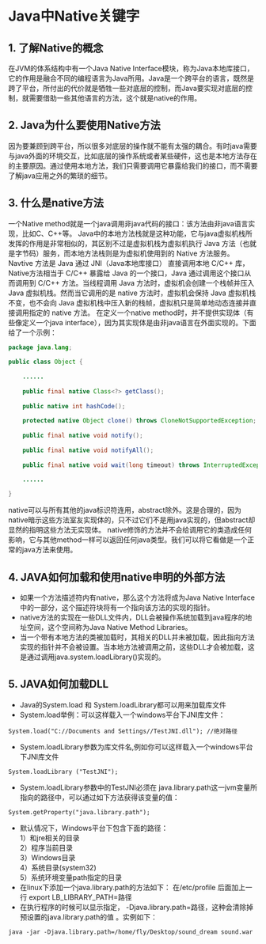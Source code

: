 # Java中Native关键字
## 1. 了解Native的概念
  在JVM的体系结构中有一个Java Native Interface模块，称为Java本地库接口，它的作用是融合不同的编程语言为Java所用。Java是一个跨平台的语言，既然是跨了平台，所付出的代价就是牺牲一些对底层的控制，而Java要实现对底层的控制，就需要借助一些其他语言的方法，这个就是native的作用。
## 2. Java为什么要使用Native方法
  因为要兼顾到跨平台，所以很多对底层的操作就不能有太强的耦合。有时java需要与java外面的环境交互，比如底层的操作系统或者某些硬件，这也是本地方法存在的主要原因。通过使用本地方法，我们只需要调用它暴露给我们的接口，而不需要了解java应用之外的繁琐的细节。
## 3. 什么是native方法 
  一个Native method就是一个java调用非java代码的接口：该方法由非java语言实现，比如C、C++等。 
   Java中的本地方法栈就是这种功能，它与java虚拟机栈所发挥的作用是非常相似的，其区别不过是虚拟机栈为虚拟机执行 Java 方法（也就是字节码）服务，而本地方法栈则是为虚拟机使用到的 Native 方法服务。  
   Navtive 方法是 Java 通过 JNI（Java本地库接口） 直接调用本地 C/C++ 库，Native方法相当于 C/C++ 暴露给 Java 的一个接口，Java 通过调用这个接口从而调用到 C/C++ 方法。当线程调用 Java 方法时，虚拟机会创建一个栈帧并压入 Java 虚拟机栈。然而当它调用的是 native 方法时，虚拟机会保持 Java 虚拟机栈不变，也不会向 Java 虚拟机栈中压入新的栈帧，虚拟机只是简单地动态连接并直接调用指定的 native 方法。
   在定义一个native method时，并不提供实现体（有些像定义一个java interface），因为其实现体是由非java语言在外面实现的。下面给了一个示例：
```java
package java.lang;
 
public class Object { 
    
    ......
    
    public final native Class<?> getClass(); 
    
    public native int hashCode(); 
    
    protected native Object clone() throws CloneNotSupportedException; 
    
    public final native void notify(); 
    
    public final native void notifyAll(); 
    
    public final native void wait(long timeout) throws InterruptedException; 

    ......
 
} 
```
 native可以与所有其他的java标识符连用，abstract除外。这是合理的，因为native暗示这些方法室友实现体的，只不过它们不是用java实现的，但abstract却显然的指明这些方法无实现体。
 native修饰的方法并不会给调用它的类造成任何影响，它与其他method一样可以返回任何java类型。我们可以将它看做是一个正常的java方法来使用。
  
## 4. JAVA如何加载和使用native申明的外部方法
* 如果一个方法描述符内有native，那么这个方法将成为Java Native Interface中的一部分，这个描述符块将有一个指向该方法的实现的指针。  
* native方法的实现在一些DLL文件内，DLL会被操作系统加载到java程序的地址空间，这个空间称为Java Native Method Libraries。  
* 当一个带有本地方法的类被加载时，其相关的DLL并未被加载，因此指向方法实现的指针并不会被设置。当本地方法被调用之前，这些DLL才会被加载，这是通过调用java.system.loadLibrary()实现的。

## 5. JAVA如何加载DLL
* Java的System.load 和 System.loadLibrary都可以用来加载库文件
* System.load举例：可以这样载入一个windows平台下JNI库文件：
```
System.load("C://Documents and Settings//TestJNI.dll"); //绝对路径
```
* System.loadLibrary参数为库文件名,例如你可以这样载入一个windows平台下JNI库文件
```
System.loadLibrary ("TestJNI");
```
* System.loadLibrary参数中的TestJNI必须在 java.library.path这一jvm变量所指向的路径中，可以通过如下方法获得该变量的值：
```
System.getProperty("java.library.path");
```
* 默认情况下，Windows平台下包含下面的路径：  
  1）和jre相关的目录  
  2）程序当前目录  
  3）Windows目录  
  4）系统目录(system32)  
  5）系统环境变量path指定的目录  
* 在linux下添加一个java.library.path的方法如下：
  在/etc/profile 后面加上一行 export LB_LIBRARY_PATH=路径
* 在执行程序的时候可以显示指定， -Djava.library.path=路径，这种会清除掉预设置的java.library.path的值 。实例如下：
```
java -jar -Djava.library.path=/home/fly/Desktop/sound_dream sound.war
```
